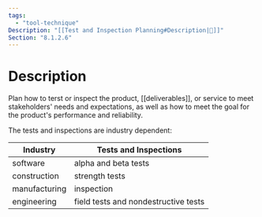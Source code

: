 ```yaml
---
tags:
  - "tool-technique"
Description: "[[Test and Inspection Planning#Description|📝]]"
Section: "8.1.2.6"
---
```

# Description
Plan how to terst or inspect the product, [[deliverables]], or service to meet stakeholders' needs and expectations, as well as how to meet the goal for the product's performance and reliability.

The tests and inspections are industry dependent:

| Industry | Tests and Inspections |
| ---- | ---- |
| software | alpha and beta tests |
| construction | strength tests |
| manufacturing | inspection |
| engineering | field tests and nondestructive tests |
